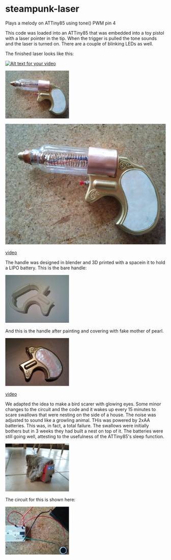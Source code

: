 # steampunk-laser
Plays a melody on ATTiny85 using tone() PWM pin 4

This code was loaded into an ATTiny85 that was embedded into a toy pistol with a laser pointer in the tip. When the trigger is pulled the tone sounds and the laser is turned on. There are a couple of blinking LEDs as well.

The finished laser looks like this:

[![Alt text for your video](http://img.youtube.com/vi/T-D1KVIuvjA/0.jpg)](http://www.youtube.com/watch?v=T-D1KVIuvjA)

<img src="Finished.jpg" alt="Finished" style="width: 200px;"/>

[![Alt text for your video](Finished.jpg)](https://youtu.be/AGKMF4kWh64)

[video](https://youtu.be/AGKMF4kWh64)

The handle was designed in blender and 3D printed with a spacein it to hold a LIPO battery.
This is the bare handle:

<img src="Laser1.jpg" alt="Finished" style="width: 200px;"/>

And this is the handle after painting and covering with fake mother of pearl.

<img src="Laser2.jpg" alt="Finished" style="width: 200px;"/>

[video](https://youtu.be/AGKMF4kWh64)

We adapted the idea to make a bird scarer with glowing eyes. Some minor changes to the circuit and the code and it wakes up every 15 minutes to scare swallows that were nesting on the side of a house. The noise was adjusted to sound like a growling animal. THis was powered by 2xAA batteries.
This was, in fact, a total failure. The swallows were initially bothers but in 3 weeks they had built a nest on top of it. The batteries were still going well, attesting to the usefulness of the ATTiny85's sleep function.

<img src="FakeRat.jpg" alt="Finished" style="width: 200px;"/>

The circuit for this is shown here:

<img src="FakeRatCircuit.jpg" alt="Finished" style="width: 200px;"/>








